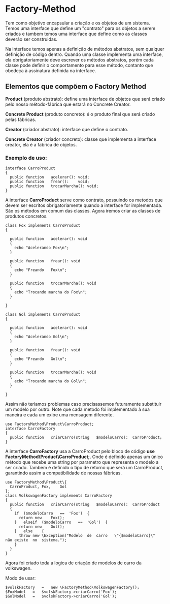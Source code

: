 # Factory-Method
Tem como objetivo encapsular a criação e os objetos de um sistema. Temos uma interface que define um "contrato" para os objetos a serem criados e tambem temos uma interface que define como as classes deverão ser construidas.

Na interface temos apenas a definição de métodos abstratos, sem qualquer definição de código dentro. Quando uma classe implementa uma interface, ela obrigatoriamente deve escrever os métodos abstratos, porém cada classe pode definir o comportamento para esse método, contanto que obedeça à assinatura definida na interface.

## Elementos que compõem o Factory Method ##
**Product** (produto abstrato): define uma interface de objetos que será criado pelo nosso método-fábrica que estará no Concrete Creator.

**Concrete Product** (produto concreto): é o produto final que será criado pelas fábricas.

**Creator** (criador abstrato): interface que define o contrato.

**Concrete Creator** (criador concreto): classe que implementa a interface creator, ela é a fabrica de objetos.

### Exemplo de uso: ###

```
interface CarroProduct
{
  public function	acelerar():	void;
  public function	frear():	void;
  public function	trocarMarcha():	void;
}
```

A interface **CarroProduct** serve como contrato, possuindo os metodos que devem ser escritos obrigatoriamente quando a interface for implementada. São os métodos em comum das classes. Agora iremos criar as classes de produtos concretos.
```
class Fox implements CarroProduct
{

  public function	acelerar():	void
  {
    echo "Acelerando Fox\n";
  }

  public function	frear(): void
  {
    echo "Freando	Fox\n";
  }

  public function	trocarMarcha(): void
  {
    echo "Trocando marcha do Fox\n";
  }

}

class Gol implements CarroProduct
{

  public function	acelerar():	void
  {
    echo "Acelerando Gol\n";
  }

  public function	frear(): void
  {
    echo "Freando	Gol\n";
  }

  public function	trocarMarcha(): void
  {
    echo "Trocando marcha do Gol\n";
  }

}

```
Assim não teriamos problemas caso precisassemos futuramente substituir um modelo por outro. Note que cada metodo foi implementado à sua maneira e cada um exibe uma mensagem diferente.
```
use FactoryMethod\Product\CarroProduct;
interface CarroFactory
{
  public function	criarCarro(string	$modeloCarro):	CarroProduct;
}
```
A interface **CarroFactory** usa a CarroProduct pelo bloco de código **use FactoryMethod\Product\CarroProduct;**. Onde é definido apenas um único método que recebe uma string por parametro que representa o modelo a ser criado. Tambem é definido o tipo de retorno que será um CarroProduct, garantindo assim a compatibilidade de nossas fábricas.
```
use FactoryMethod\Product\{
  CarroProduct,	Fox,	Gol
};
class VolkswagenFactory implements CarroFactory
{
  public function	criarCarro(string	$modeloCarro):	CarroProduct
  {
    if	($modeloCarro	==	'Fox')	{
      return new	Fox();
    }	elseif	($modeloCarro	==	'Gol')	{
      return new	Gol();
    }	else	{
      throw new	\Exception("Modelo	de	carro	\"{$modeloCarro}\"	não	existe	no	sistema.");
    }
  }
}
```
Agora foi criado toda a logica de criação de modelos de carro da volkswagen.

Modo de usar:
```
$volskFactory	=	new	\FactoryMethod\VolkswagenFactory();
$FoxModel	=	$volskFactory->criarCarro('Fox');
$GolModel	=	$volskFactory->criarCarro('Gol');

```
